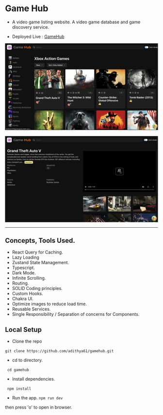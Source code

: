 # Game Hub

- A video game listing website. A video game database and game discovery service.

* Deployed Live : <a href="https://videogameshub.netlify.app/" target="_blank">GameHub</a>

<img src="./src/assets/gamehub1.webp" />
<br/>
<br/>
<img src="./src/assets/gamehub2.webp" />

---

## Concepts, Tools Used.

- React Query for Caching.
- Lazy Loading
- Zustand State Management.
- Typescript.
- Dark Mode.
- Infinite Scrolling.
- Routing.
- SOLID Coding principles.
- Custom Hooks.
- Chakra UI.
- Optimize images to reduce load time.
- Reusable Services.
- Single Responsibility / Separation of concerns for Components.

## Local Setup

- Clone the repo

`git clone https://github.com/adithya61/gamehub.git`

- cd to directory.

` cd gamehub`

- Install dependencies.

` npm install`

- Run the app.
  `npm run dev`

then press 'o' to open in browser.
